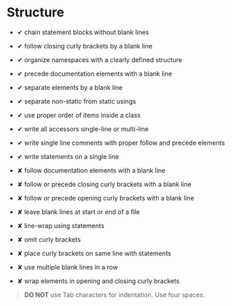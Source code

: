 # Structure

* ✔ chain statement blocks without blank lines
* ✔ follow closing curly brackets by a blank line
* ✔ organize namespaces with a clearly defined structure
* ✔ precede documentation elements with a blank line
* ✔ separate elements by a blank line
* ✔ separate non-static from static usings
* ✔ use proper order of items inside a class
* ✔ write all accessors single-line or multi-line
* ✔ write single line comments with proper follow and precede elements
* ✔ write statements on a single line  


* ✘ follow documentation elements with a blank line
* ✘ follow or precede closing curly brackets with a blank line
* ✘ follow or precede opening curly brackets with a blank line
* ✘ leave blank lines at start or end of a file
* ✘ line-wrap using statements
* ✘ omit curly brackets
* ✘ place curly brackets on same line with statements
* ✘ use multiple blank lines in a row
* ✘ wrap elements in opening and closing curly brackets

> **DO NOT** use Tab characters for indentation. Use four spaces.
